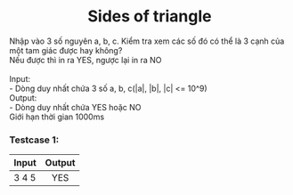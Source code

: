 <div align="center">

# Sides of triangle

</div>

Nhập vào 3 số nguyên a, b, c. Kiểm tra xem các số đó có thể là 3 cạnh của một tam giác được hay không?<br>
Nếu được thì in ra YES, ngược lại in ra NO<br>
<br>
Input:<br>
    - Dòng duy nhất chứa 3 số a, b, c(|a|, |b|, |c| <= 10^9)<br>
Output:<br>
    - Dòng duy nhất chứa YES hoặc NO<br>
Giới hạn thời gian 1000ms<br>

### Testcase 1:
|Input| Output|
|-----|:-----:|
|3 4 5 | YES|